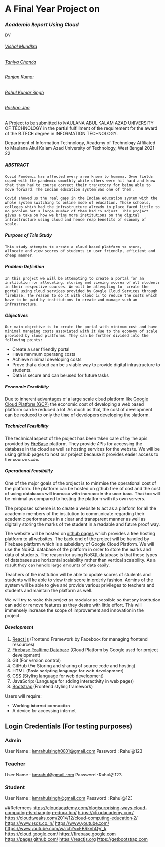 # **A Final Year Project on** 

### *Academic Report Using Cloud*

BY


###### [Vishal Mundhra](https://www.linkedin.com/in/vishal15mundhra/)
###### [Taniya Chanda](https://www.linkedin.com/in/taniya-chanda-281b05185/)
###### [Ranjan Kumar](https://www.linkedin.com/in/ranjan-kumar-599b131b1/)
###### [Rahul Kumar Singh](https://github.com/Goodwiller)
###### [Roshan Jha](https://www.linkedin.com/in/roshan-jha-983281213/)
 

A Project to be submitted to MAULANA ABUL KALAM AZAD UNIVERSITY OF TECHNOLOGY in the partial fulfillment of the requirement for the award of the B.TECH degree in INFORMATION TECHNOLOGY.

Department of Information Technology,
Academy of Technology
Affiliated to
Maulana Abul Kalam Azad University of Technology, West Bengal
2021-22



##### ABSTRACT




    Covid Pandemic has affected every area known to humans, Some fields coped with the pandemic smoothly while others were hit hard and knew that they had to course correct their trajectory for being able to move forward. The Indian education system was one of them..

    Covid showed us the real gaps in the Indian education system with the whole system switching to online mode of education. Those schools, colleges which had the infrastructure already in place faced little to no problem but a large number of them had to adjust. This project gives a take on how we bring more institutions on the digital infrastructure using cloud and hence reap benefits of economy of scale.
 














##### Purpose of This Study

    This study attempts to create a cloud based platform to store, allocate and view scores of students in user friendly, efficient and cheap manner. 












##### Problem Definition

	In this project we will be attempting to create a portal for an institution for allocating, storing and viewing scores of all students in their respective courses. We will be attempting to  create the portal using cloud services provided by Google Cloud Services through firebase. The reason to do it with cloud is to reduce the costs which have to be paid by institutions to create and manage such an infrastructure.


##### Objectives

    Our main objective is to create the portal with minimum cost and have minimal managing costs associated with it due to the economy of scale provided by cloud platforms. They can be further divided into the following points:

- Create a user friendly portal
- Have minimum operating costs
- Achieve minimal developing costs
- Prove that a cloud can be a viable way to provide digital infrastructure to students.
- Data is secure and can be used for future tasks







##### Economic Feasibility
Due to inherent advantages of a large scale cloud platform like [Google Cloud Platform (GCP)](https://cloud.google.com/) the economic cost of developing a web based platform can be reduced a lot. As much as that, the cost of development can be reduced to only the time of developers developing the platform.

##### Technical Feasibility
The technical aspect of the project has been taken care of by the apis provided by [FireBase](https://firebase.google.com/) platform. They provide APIs for accessing the database in the cloud as well as hosting services for the website. We will be using github pages to host our project because it provides easier access to the source code.

##### Operational Feasibility
One of the major goals of the project is to minimise the operational cost of the platform. The platform can be hosted on github free of cost and the cost of using databases will increase with increase in the user base. That too will be minimal as compared to hosting the platform with its own servers.














The proposed scheme is to create a website to act as a platform for all the academic members of the institution to communicate regarding their academic performances in a clear and transparent manner as well as digitally storing the marks of the student in a readable and future proof way.

 The website will be hosted on [github pages](https://pages.github.com/) which provides a free hosting platform to all websites. The back end of the project will be handled by Firebase platform which is a subsidiary of Google Cloud Platform. We  will use the NoSQL database of the platform in order to store the marks and data of students. The reason for using NoSQL  database is that these types of databases use horizontal scalability rather than vertical scalability. As a result they can handle large amounts of data easily.


Teachers of the institution will be able to update scores of students and students will be able to view their score in orderly  fashion. Admins of the system will be able to give and provide various privileges to teachers and students and maintain the platform as well.

We will try to make this project as modular as possible so that any institution can add or remove features as they desire with little effort. This will immensely increase the scope of improvement and innovation in the project.






















                







##### Development

1. [React js](https://reactjs.org) (Frontend Framework by Facebook for managing frontend resources)
2. [Firebase Realtime Database](https://firebase.google.com) (Cloud Platform by Google used for project development)
3. Git (For version control)
4. GitHub (For Storing and sharing of source code and hosting)
5. HTML (Basic scripting language for web development)
6. CSS (Styling language for web development)
7. JavaScript (Language for adding interactivity in web pages)
8. [Bootstrap](https://getbootstrap.com) (Frontend styling framework)


Users will require:
- Working internet connection
- A device for accessing internet

## Login Credentials (For testing purposes)
### Admin
User Name :  iamrahulsingh0801@gmail.com
Password : Rahul@123
### Teacher
User Name :  iamrahul@gmail.com
Password : Rahul@123
### Student
User Name :  iamrahulsingh@gmail.com
Password : Rahul@123

##Refernces
https://cloudacademy.com/blog/surprising-ways-cloud-computing-is-changing-education/
https://cloudacademy.com/
https://cloudtweaks.com/2014/12/cloud-computing-education-2/
https://www.esds.co.in/
https://www.youtube.com/
https://www.youtube.com/watch?v=EBRkvhQyr_k
https://cloud.google.com/
https://firebase.google.com
https://pages.github.com/
https://reactjs.org
https://getbootstrap.com

